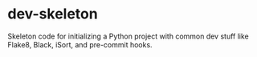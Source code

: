 # dev-skeleton
Skeleton code for initializing a Python project with common dev stuff like Flake8, Black, iSort, and pre-commit hooks.
